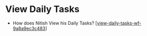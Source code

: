 # View Daily Tasks

- How does Nitish View his Daily Tasks? [[view-daily-tasks-wf-9a8a9ec3c483]]

[//begin]: # "Autogenerated link references for markdown compatibility"
[view-daily-tasks-wf-9a8a9ec3c483]: ../community/nitish-mehrotra/nitish-mehrotras-workflows/view-daily-tasks-wf-9a8a9ec3c483 "View Daily Tasks WF 9a8a9ec3c483"
[//end]: # "Autogenerated link references"
